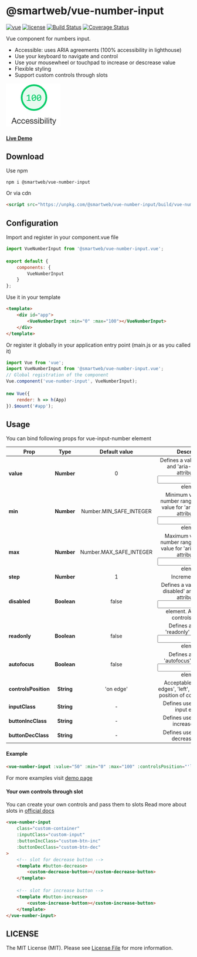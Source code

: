 # @smartweb/vue-number-input

[![vue](https://img.shields.io/badge/Vue-2.x-green.svg)](https://vuejs.org/index.html)
[![license](https://img.shields.io/badge/license-MIT-green.svg)](https://github.com/smwbtech/vue-flash-message/blob/master/LICENSE.md)
[![Build Status](https://travis-ci.org/smwbtech/vue-number-input.svg?branch=master)](https://travis-ci.org/smwbtech/vue-number-input)
[![Coverage Status](https://coveralls.io/repos/github/smwbtech/vue-number-input/badge.svg?branch=master)](https://coveralls.io/github/smwbtech/vue-number-input?branch=master)

Vue component for numbers input.

-   Accessible: uses ARIA agreements (100% accessibility in lighthouse)
-   Use your keyboard to navigate and control
-   Use your mousewheel or touchpad to increase or descrease value
-   Flexible styling
-   Support custom controls through slots

![Accessible](https://github.com/smwbtech/vue-number-input/blob/master/public/accessibility.jpg?raw=true)

#### [Live Demo](https://smwbtech.github.io/vue-number-input/)

## Download

Use npm

```
npm i @smartweb/vue-number-input
```

Or via cdn

```html
<script src="https://unpkg.com/@smartweb/vue-number-input/build/vue-number-input.umd.min.js"></script>
```

## Configuration

Import and register in your component.vue file

```javascript
import VueNumberInput from '@smartweb/vue-number-input.vue';

export default {
	components: {
		VueNumberInput
	}
};
```

Use it in your template

```html
<template>
	<div id="app">
		<VueNumberInput :min="0" :max="100"></VueNumberInput>
	</div>
</template>
```

Or register it globally in your application entry point (main.js or as you called it)

```javascript
import Vue from 'vue';
import VueNumberInput from '@smartweb/vue-number-input.vue';
// Global registration of the component
Vue.component('vue-number-input', VueNumberInput);

new Vue({
	render: h => h(App)
}).$mount('#app');
```

## Usage

You can bind following props for vue-input-number element

| Prop                 |    Type     |      Default value      |                                                   Description                                                    |
| -------------------- | :---------: | :---------------------: | :--------------------------------------------------------------------------------------------------------------: |
| **value**            | **Number**  |            0            |                 Defines a value for 'value' and 'aria-valuenow' attributes of <input/> element.                  |
| **min**              | **Number**  | Number.MIN_SAFE_INTEGER |     Minimum value of the number range. Provides a value for 'aria-valuemin' attributes of <input/> element.      |
| **max**              | **Number**  | Number.MAX_SAFE_INTEGER |     Maximum value of the number range. Provides a value for 'aria-valuemax' attributes of <input/> element.      |
| **step**             | **Number**  |            1            |                                                 Incremental step                                                 |
| **disabled**         | **Boolean** |          false          | Defines a value for 'aria-disabled' and 'disabled' attributes of <input/> element. Also disable controls buttons |
| **readonly**         | **Boolean** |          false          |                          Defines a value for 'readonly' attribute of <input/> element.                           |
| **autofocus**        | **Boolean** |          false          |                          Defines a value for 'autofocus' attribute of <input/> element.                          |
| **controlsPosition** | **String**  |        'on edge'        |               Acceptable values: 'on edges', 'left', right'. Defines position of control buttons.                |
| **inputClass**       | **String**  |            -            |                                      Defines user's class for input element                                      |
| **buttonIncClass**   | **String**  |            -            |                                     Defines user's class for increase button                                     |
| **buttonDecClass**   | **String**  |            -            |                                     Defines user's class for decrease button                                     |

#### Example

```html
<vue-number-input :value="50" :min="0" :max="100" :controlsPosition="'left'" />
```

For more examples visit [demo page](https://smwbtech.github.io/vue-number-input/)

#### Your own controls through slot

You can create your own controls and pass them to slots
Read more about slots in [official docs](https://vuejs.org/v2/guide/components-slots.html)

```html
<vue-number-input
	class="custom-container"
	:inputClass="custom-input"
	:buttonIncClass="custom-btn-inc"
	:buttonDecClass="custom-btn-dec"
>
	<!-- slot for decrease button -->
	<template #button-decrease>
		<custom-decrease-button></custom-decrease-button>
	</template>

	<!-- slot for increase button -->
	<template #button-increase>
		<custom-increase-button></custom-increase-button>
	</template>
</vue-number-input>
```

## LICENSE

The MIT License (MIT). Please see [License File](LICENSE.md) for more information.
